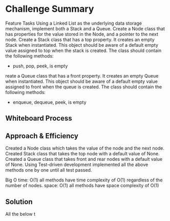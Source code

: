 # Challenge Summary
<!-- Description of the challenge -->
Feature Tasks
Using a Linked List as the underlying data storage mechanism, implement both a Stack and a Queue.
Create a Node class that has properties for the value stored in the Node, and a pointer to the next node.
Create a Stack class that has a top property. It creates an empty Stack when instantiated.
This object should be aware of a default empty value assigned to top when the stack is created.
The class should contain the following methods:
* push, pop, peek, is empty

reate a Queue class that has a front property. It creates an empty Queue when instantiated.
This object should be aware of a default empty value assigned to front when the queue is created.
The class should contain the following methods:
* enqueue, dequeue, peek, is empty


## Whiteboard Process
<!-- Embedded whiteboard image -->


## Approach & Efficiency
<!-- What approach did you take? Why? What is the Big O space/time for this approach? -->
Created a Node class which takes the value of the node and the next node.
Created Stack class that takes the top node with a default value of None.
Created a Queue class that takes front and rear nodes with a default value of None.
Using Test-driven development implemented all the above methods one by one until all test passed.

Big O
time: O(1) all methods have time complexity of O(1) regardless of the number of nodes.
space: O(1) all methods have space complexity of O(1)

## Solution
<!-- Show how to run your code, and examples of it in action -->
All
 the below
t
